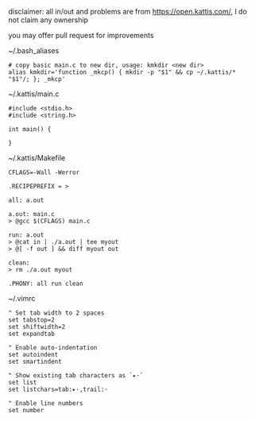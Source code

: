 disclaimer: all in/out and problems are from https://open.kattis.com/, I do not claim any ownership

you may offer pull request for improvements

~/.bash_aliases
```
# copy basic main.c to new dir, usage: kmkdir <new dir>
alias kmkdir='function _mkcp() { mkdir -p "$1" && cp ~/.kattis/* "$1"/; }; _mkcp'
```

~/.kattis/main.c
```
#include <stdio.h>
#include <string.h>

int main() {

}
```

~/.kattis/Makefile
```
CFLAGS=-Wall -Werror

.RECIPEPREFIX = >

all: a.out

a.out: main.c
> @gcc $(CFLAGS) main.c

run: a.out
> @cat in | ./a.out | tee myout
> @[ -f out ] && diff myout out

clean:
> rm ./a.out myout

.PHONY: all run clean
```

~/.vimrc
```
" Set tab width to 2 spaces
set tabstop=2
set shiftwidth=2
set expandtab

" Enable auto-indentation
set autoindent
set smartindent

" Show existing tab characters as `▸·`
set list
set listchars=tab:▸·,trail:·

" Enable line numbers
set number
```
